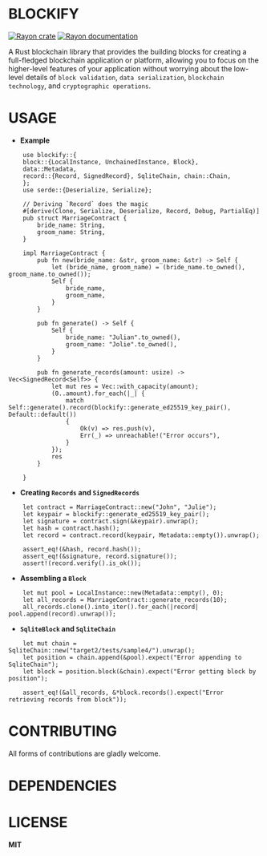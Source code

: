 # BLOCKIFY

[![Rayon crate](https://img.shields.io/crates/v/blockify.svg)](https://crates.io/crates/blockify)
[![Rayon documentation](https://docs.rs/blockify/badge.svg)](https://docs.rs/blockify)

A Rust blockchain library that provides the building blocks for creating a full-fledged blockchain application or platform, allowing you to focus on the higher-level features of your application without worrying about the low-level details of `block validation`, `data serialization`, `blockchain technology`, and `cryptographic operations`.

# USAGE

- **Example**
```
    use blockify::{
    block::{LocalInstance, UnchainedInstance, Block},
    data::Metadata,
    record::{Record, SignedRecord}, SqliteChain, chain::Chain,
    };
    use serde::{Deserialize, Serialize};

    // Deriving `Record` does the magic 
    #[derive(Clone, Serialize, Deserialize, Record, Debug, PartialEq)]
    pub struct MarriageContract {
        bride_name: String,
        groom_name: String,
    }

    impl MarriageContract {
        pub fn new(bride_name: &str, groom_name: &str) -> Self {
            let (bride_name, groom_name) = (bride_name.to_owned(), groom_name.to_owned());
            Self {
                bride_name,
                groom_name,
            }
        }

        pub fn generate() -> Self {
            Self {
                bride_name: "Julian".to_owned(),
                groom_name: "Jolie".to_owned(),
            }
        }

        pub fn generate_records(amount: usize) -> Vec<SignedRecord<Self>> {
            let mut res = Vec::with_capacity(amount);
            (0..amount).for_each(|_| {
                match Self::generate().record(blockify::generate_ed25519_key_pair(), Default::default())
                {
                    Ok(v) => res.push(v),
                    Err(_) => unreachable!("Error occurs"),
                }
            });
            res
        }

    }
```

- **Creating `Records` and `SignedRecords`**
```
    let contract = MarriageContract::new("John", "Julie");
    let keypair = blockify::generate_ed25519_key_pair();
    let signature = contract.sign(&keypair).unwrap();
    let hash = contract.hash();
    let record = contract.record(keypair, Metadata::empty()).unwrap();

    assert_eq!(&hash, record.hash());
    assert_eq!(&signature, record.signature());
    assert!(record.verify().is_ok());
```


- **Assembling a `Block`**
```
    let mut pool = LocalInstance::new(Metadata::empty(), 0);
    let all_records = MarriageContract::generate_records(10);
    all_records.clone().into_iter().for_each(|record| pool.append(record).unwrap());
```

- **`SqliteBlock` and `SqliteChain`**
```
    let mut chain = SqliteChain::new("target2/tests/sample4/").unwrap();
    let position = chain.append(&pool).expect("Error appending to SqliteChain");
    let block = position.block(&chain).expect("Error getting block by position");

    assert_eq!(&all_records, &*block.records().expect("Error retrieving records from block"));
```

# CONTRIBUTING

All forms of contributions are gladly welcome.

# DEPENDENCIES

# LICENSE

**MIT**
